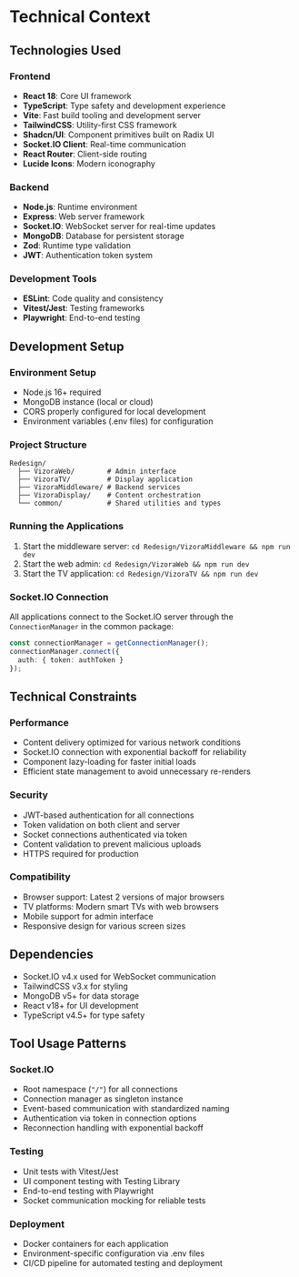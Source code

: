 # Technical Context

## Technologies Used

### Frontend
- **React 18**: Core UI framework
- **TypeScript**: Type safety and development experience
- **Vite**: Fast build tooling and development server
- **TailwindCSS**: Utility-first CSS framework
- **Shadcn/UI**: Component primitives built on Radix UI
- **Socket.IO Client**: Real-time communication
- **React Router**: Client-side routing
- **Lucide Icons**: Modern iconography

### Backend
- **Node.js**: Runtime environment
- **Express**: Web server framework
- **Socket.IO**: WebSocket server for real-time updates
- **MongoDB**: Database for persistent storage
- **Zod**: Runtime type validation
- **JWT**: Authentication token system

### Development Tools
- **ESLint**: Code quality and consistency
- **Vitest/Jest**: Testing frameworks
- **Playwright**: End-to-end testing

## Development Setup

### Environment Setup
- Node.js 16+ required
- MongoDB instance (local or cloud)
- CORS properly configured for local development
- Environment variables (.env files) for configuration

### Project Structure
```
Redesign/
  ├── VizoraWeb/        # Admin interface
  ├── VizoraTV/         # Display application
  ├── VizoraMiddleware/ # Backend services
  ├── VizoraDisplay/    # Content orchestration
  └── common/           # Shared utilities and types
```

### Running the Applications
1. Start the middleware server: `cd Redesign/VizoraMiddleware && npm run dev`
2. Start the web admin: `cd Redesign/VizoraWeb && npm run dev`
3. Start the TV application: `cd Redesign/VizoraTV && npm run dev`

### Socket.IO Connection
All applications connect to the Socket.IO server through the `ConnectionManager` in the common package:
```typescript
const connectionManager = getConnectionManager();
connectionManager.connect({
  auth: { token: authToken }
});
```

## Technical Constraints

### Performance
- Content delivery optimized for various network conditions
- Socket.IO connection with exponential backoff for reliability
- Component lazy-loading for faster initial loads
- Efficient state management to avoid unnecessary re-renders

### Security
- JWT-based authentication for all connections
- Token validation on both client and server
- Socket connections authenticated via token
- Content validation to prevent malicious uploads
- HTTPS required for production

### Compatibility
- Browser support: Latest 2 versions of major browsers
- TV platforms: Modern smart TVs with web browsers
- Mobile support for admin interface
- Responsive design for various screen sizes

## Dependencies
- Socket.IO v4.x used for WebSocket communication
- TailwindCSS v3.x for styling
- MongoDB v5+ for data storage
- React v18+ for UI development
- TypeScript v4.5+ for type safety

## Tool Usage Patterns

### Socket.IO
- Root namespace (`"/"`) for all connections
- Connection manager as singleton instance
- Event-based communication with standardized naming
- Authentication via token in connection options
- Reconnection handling with exponential backoff

### Testing
- Unit tests with Vitest/Jest
- UI component testing with Testing Library
- End-to-end testing with Playwright
- Socket communication mocking for reliable tests

### Deployment
- Docker containers for each application
- Environment-specific configuration via .env files
- CI/CD pipeline for automated testing and deployment 